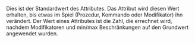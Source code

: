 Dies ist der Standardwert des Attributes.
Das Attribut wird diesen Wert erhalten, bis etwas im Spiel (Prozedur, Kommando oder Modifikator) ihn verändert.
Der Wert eines Attributes ist die Zahl, die errechnet wird, nachdem Modifikatoren und min/max Beschränkungen auf den Grundwert angewendet wurden.